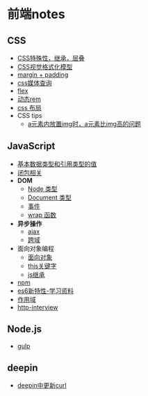 # 前端notes
## CSS
 - [CSS特殊性，继承，层叠](https://github.com/dengdengdengpan/Front-end-notes/blob/master/html-css/css-%E7%89%B9%E6%AE%8A%E6%80%A7-%E7%BB%A7%E6%89%BF-%E5%B1%82%E5%8F%A0.md)
  - [CSS视觉格式化模型](https://github.com/dengdengdengpan/Front-end-notes/blob/master/html-css/%E8%A7%86%E8%A7%89%E6%A0%BC%E5%BC%8F%E5%8C%96%E6%A8%A1%E5%9E%8B.md)
 - [margin + padding](https://github.com/dengdengdengpan/Front-end-notes/blob/master/html-css/margin-padding.md)
 - [css媒体查询](https://github.com/dengdengdengpan/Front-end-notes/blob/master/html-css/css%E5%AA%92%E4%BD%93%E6%9F%A5%E8%AF%A2.md)
 - [flex](https://github.com/dengdengdengpan/Front-end-notes/blob/master/html-css/flex.md)
 - [动态rem](https://github.com/dengdengdengpan/Front-end-notes/blob/master/html-css/%E5%8A%A8%E6%80%81rem.md)
 - [css 布局](https://github.com/dengdengdengpan/Front-end-notes/blob/master/html-css/css%E5%B8%83%E5%B1%80.md)
 - CSS tips
   - [a元素内放置img时，a元素比img高的问题](https://github.com/dengdengdengpan/Front-end-notes/blob/master/html-css/a%E6%A0%87%E7%AD%BE%E5%86%85%E6%94%BE%E7%BD%AEimg%E7%9A%84%E9%97%AE%E9%A2%98.md)
## JavaScript
 - [基本数据类型和引用类型的值](https://github.com/dengdengdengpan/Front-end-notes/blob/master/js/%E5%9F%BA%E6%9C%AC%E7%B1%BB%E5%9E%8B%E5%92%8C%E5%BA%94%E7%94%A8%E7%B1%BB%E5%9E%8B%E7%9A%84%E5%80%BC.md)
 - [闭包相关](https://github.com/dengdengdengpan/Front-end-notes/blob/master/js/%E9%97%AD%E5%8C%85%E7%9B%B8%E5%85%B3.md)
 - **DOM**
   - [Node 类型](https://github.com/dengdengdengpan/Front-end-notes/blob/master/js/Node-%E7%B1%BB%E5%9E%8B.md)
   - [Document 类型](https://github.com/dengdengdengpan/Front-end-notes/blob/master/js/Document-%E7%B1%BB%E5%9E%8B.md)
   - [事件](https://github.com/dengdengdengpan/Front-end-notes/blob/master/js/%E4%BA%8B%E4%BB%B6.md)
   - [wrap 函数](https://github.com/dengdengdengpan/Front-end-notes/blob/master/js/js-wrap.md)
- **异步操作**
    - [ajax](https://github.com/dengdengdengpan/Front-end-notes/blob/master/js/ajax.md)
    - [跨域](https://github.com/dengdengdengpan/Front-end-notes/blob/master/js/%E8%B7%A8%E5%9F%9F.md)
 - 面向对象编程
    - [面向对象](https://github.com/dengdengdengpan/Front-end-notes/blob/master/js/%E9%9D%A2%E5%90%91%E5%AF%B9%E8%B1%A1.md)
    - [this关键字](https://github.com/dengdengdengpan/Front-end-notes/blob/master/js/this.md)
    - [js继承](https://github.com/dengdengdengpan/Front-end-notes/blob/master/js/%E7%BB%A7%E6%89%BF.md)
 - [npm](https://github.com/dengdengdengpan/Front-end-notes/blob/master/js/npm.md)
 - [es6新特性-学习资料](https://dengdengdengpan.github.io/Front-end-notes/js/es6.html)
 - [作用域](https://github.com/dengdengdengpan/Front-end-notes/blob/master/js/%E4%BD%9C%E7%94%A8%E5%9F%9F.md)
 - [http-interview](https://github.com/dengdengdengpan/Front-end-notes/blob/master/js/http-interview.md)
## Node.js
- [gulp](https://github.com/dengdengdengpan/markdown/blob/master/Nodejs/gulp.md)
## deepin
- [deepin中更新curl](https://github.com/dengdengdengpan/Front-end-notes/blob/master/deepin/%E6%9B%B4%E6%96%B0curl.md)
